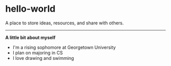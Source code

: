 # hello-world
A place to store ideas, resources, and share with others.

---

**A little bit about myself**
- I'm a rising sophomore at Georgetown University
- I plan on majoring in CS
- I love drawing and swimming

